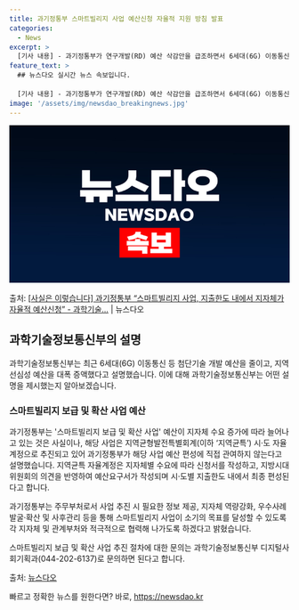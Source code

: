 ```yaml
---
title: 과기정통부 스마트빌리지 사업 예산신청 자율적 지원 방침 발표
categories:
  - News
excerpt: >
  [기사 내용] - 과기정통부가 연구개발(RD) 예산 삭감안을 급조하면서 6세대(6G) 이동통신 등 첨단기술 …
feature_text: >
  ## 뉴스다오 실시간 뉴스 속보입니다.

  [기사 내용] - 과기정통부가 연구개발(RD) 예산 삭감안을 급조하면서 6세대(6G) 이동통신 등 첨단기술 …
image: '/assets/img/newsdao_breakingnews.jpg'
---
```


![뉴스다오 속보](/assets/img/newsdao_breakingnews.jpg)

<p>출처: <a href="https://newsdao.kr/2660" rel="dofollow">[사실은 이렇습니다] 과기정통부 “스마트빌리지 사업, 지출한도 내에서 지자체가 자율적 예산신청” - 과학기술…</a> | 뉴스다오</p>

<h2 data-ke-size="size26">과학기술정보통신부의 설명</h2>
과학기술정보통신부는 최근 6세대(6G) 이동통신 등 첨단기술 개발 예산을 줄이고, 지역 선심성 예산을 대폭 증액했다고 설명했습니다. 이에 대해 과학기술정보통신부는 어떤 설명을 제시했는지 알아보겠습니다. 

<h3>스마트빌리지 보급 및 확산 사업 예산</h3>
과기정통부는 '스마트빌리지 보급 및 확산 사업' 예산이 지자체 수요 증가에 따라 늘어나고 있는 것은 사실이나, 해당 사업은 지역균형발전특별회계(이하 ‘지역균특’) 시·도 자율계정으로 추진되고 있어 과기정통부가 해당 사업 예산 편성에 직접 관여하지 않는다고 설명했습니다. 지역균특 자율계정은 지자체별 수요에 따라 신청서를 작성하고, 지방시대위원회의 의견을 반영하여 예산요구서가 작성되며 시·도별 지출한도 내에서 최종 편성된다고 합니다.

과기정통부는 주무부처로서 사업 추진 시 필요한 정보 제공, 지자체 역량강화, 우수사례 발굴·확산 및 사후관리 등을 통해 스마트빌리지 사업이 소기의 목표를 달성할 수 있도록 각 지자체 및 관계부처와 적극적으로 협력해 나가도록 하겠다고 밝혔습니다. 

스마트빌리지 보급 및 확산 사업 추진 절차에 대한 문의는 과학기술정보통신부 디지털사회기획과(044-202-6137)로 문의하면 된다고 합니다.

출처: <a href="https://newsdao.kr/2660">뉴스다오</a> 

빠르고 정확한 뉴스를 원한다면? 바로, <a href="https://newsdao.kr" rel="dofollow">https://newsdao.kr</a>


